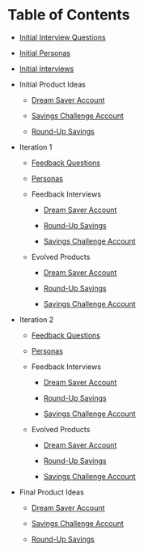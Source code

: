 # Table of Contents

- [Initial Interview Questions](init_interview_questions.md)

- [Initial Personas](init_personas.md)

- [Initial Interviews](init_interviews.md)

- Initial Product Ideas

  - [Dream Saver Account](Dream_Saver_Account.md)

  - [Savings Challenge Account](Savings_Challenge_Account.md)

  - [Round-Up Savings](Round-Up_Savings.md)

- Iteration 1

  - [Feedback Questions](1/feedback_questions.md)

  - [Personas](1/personas.md)

  - Feedback Interviews

    - [Dream Saver Account](1/feedback_interviews/Dream_Saver_Account.md)

    - [Round-Up Savings](1/feedback_interviews/Round-Up_Savings.md)

    - [Savings Challenge Account](1/feedback_interviews/Savings_Challenge_Account.md)

  - Evolved Products

    - [Dream Saver Account](1/evolved_products/Dream_Saver_Account.md)

    - [Round-Up Savings](1/evolved_products/Round-Up_Savings.md)

    - [Savings Challenge Account](1/evolved_products/Savings_Challenge_Account.md)

- Iteration 2

  - [Feedback Questions](2/feedback_questions.md)

  - [Personas](2/personas.md)

  - Feedback Interviews

    - [Dream Saver Account](2/feedback_interviews/Dream_Saver_Account.md)

    - [Round-Up Savings](2/feedback_interviews/Round-Up_Savings.md)

    - [Savings Challenge Account](2/feedback_interviews/Savings_Challenge_Account.md)

  - Evolved Products

    - [Dream Saver Account](2/evolved_products/Dream_Saver_Account.md)

    - [Round-Up Savings](2/evolved_products/Round-Up_Savings.md)

    - [Savings Challenge Account](2/evolved_products/Savings_Challenge_Account.md)

- Final Product Ideas

  - [Dream Saver Account](Dream_Saver_Account.md)

  - [Savings Challenge Account](Savings_Challenge_Account.md)

  - [Round-Up Savings](Round-Up_Savings.md)

